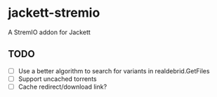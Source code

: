 # jackett-stremio
A StremIO addon for Jackett

## TODO

- [ ] Use a better algorithm to search for variants in realdebrid.GetFiles
- [ ] Support uncached torrents
- [ ] Cache redirect/download link?
